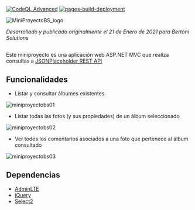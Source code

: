 [![CodeQL Advanced](https://github.com/ChrisK106/MiniProyectoBS/actions/workflows/codeql.yml/badge.svg)](https://github.com/ChrisK106/MiniProyectoBS/actions/workflows/codeql.yml)
[![pages-build-deployment](https://github.com/ChrisK106/MiniProyectoBS/actions/workflows/pages/pages-build-deployment/badge.svg)](https://github.com/ChrisK106/MiniProyectoBS/actions/workflows/pages/pages-build-deployment)

![MiniProyectoBS_logo](https://github.com/ChrisK106/MiniProyectoBS/assets/46413807/42880773-84ea-46f8-b26c-15da8848bf6c)

*Desarrollado y publicado originalmente el 21 de Enero de 2021 para Bertoni Solutions*

## 

Este miniproyecto es una aplicación web ASP.NET MVC que realiza consultas a [JSONPlaceholder REST API](https://jsonplaceholder.typicode.com/)


## Funcionalidades
- Listar y consultar álbumes existentes

![miniproyectobs01](https://github.com/ChrisK106/MiniProyectoBS/assets/46413807/c2d81e51-bf84-42f3-9df7-58f7f2cfd967)

- Listar todas las fotos (y sus propiedades) de un álbum seleccionado

![miniproyectobs02](https://github.com/ChrisK106/MiniProyectoBS/assets/46413807/fd9dc56f-2eba-49a9-bcc0-29aec9b9130e)

- Ver todos los comentarios asociados a una foto que pertenece al álbum consultado

![miniproyectobs03](https://github.com/ChrisK106/MiniProyectoBS/assets/46413807/795210c0-9ba2-4091-9938-e4eddbada48e)


## Dependencias
- [AdminLTE](https://github.com/ColorlibHQ/AdminLTE)
- [jQuery](https://github.com/jquery/jquery)
- [Select2](https://github.com/select2/select2)
